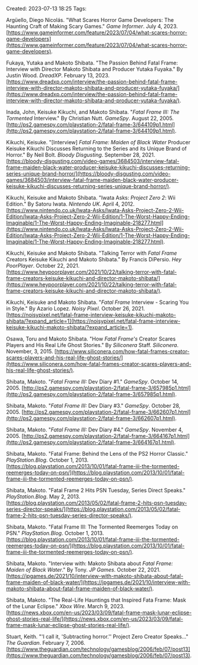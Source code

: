 Created: 2023-07-13 18:25
Tags: 

Argüello, Diego Nicolás. "What Scares Horror Game Developers: The Haunting Craft of Making Scary Games." _Game Informer_. July 4, 2023.  [https://www.gameinformer.com/feature/2023/07/04/what-scares-horror-game-developers](https://www.gameinformer.com/feature/2023/07/04/what-scares-horror-game-developers).

Fukaya, Yutaka and Makoto Shibata. "The Passion Behind Fatal Frame: Interview with Director Makoto Shibata and Producer Yutaka Fuyaka." By Justin Wood. _DreadXP_. February 13, 2023.  [https://www.dreadxp.com/interview/the-passion-behind-fatal-frame-interview-with-director-makoto-shibata-and-producer-yutaka-fuyaka/](https://www.dreadxp.com/interview/the-passion-behind-fatal-frame-interview-with-director-makoto-shibata-and-producer-yutaka-fuyaka/).

Inada, John, Keisuke Kikuchi, and Makoto Shibata. "_Fatal Frame III: The Tormented_ Interview." By Christian Nutt. _GameSpy_. August 22, 2005.  [http://ps2.gamespy.com/playstation-2/fatal-frame-3/644109p1.html](http://ps2.gamespy.com/playstation-2/fatal-frame-3/644109p1.html).

Kikuchi, Keisuke. "\[Interview] _Fatal Frame: Maiden of Black Water_ Producer Keisuke Kikuchi Discusses Returning to the Series and its Unique Brand of Horror." By Neil Bolt. _Bloody Disgusting_. September 28, 2021.  [https://bloody-disgusting.com/video-games/3684503/interview-fatal-frame-maiden-black-water-producer-keisuke-kikuchi-discusses-returning-series-unique-brand-horror/](https://bloody-disgusting.com/video-games/3684503/interview-fatal-frame-maiden-black-water-producer-keisuke-kikuchi-discusses-returning-series-unique-brand-horror/).

Kikuchi, Keisuke and Makoto Shibata. "Iwata Asks: _Project Zero 2_: Wii Edition." By Satoru Iwata. _Nintendo UK_. April 4, 2012.  [https://www.nintendo.co.uk/Iwata-Asks/Iwata-Asks-Project-Zero-2-Wii-Edition/Iwata-Asks-Project-Zero-2-Wii-Edition/1-The-Worst-Happy-Ending-Imaginable/1-The-Worst-Happy-Ending-Imaginable-218277.html](https://www.nintendo.co.uk/Iwata-Asks/Iwata-Asks-Project-Zero-2-Wii-Edition/Iwata-Asks-Project-Zero-2-Wii-Edition/1-The-Worst-Happy-Ending-Imaginable/1-The-Worst-Happy-Ending-Imaginable-218277.html).

Kikuchi, Keisuke and Makoto Shibata. "Talking Terror with _Fatal Frame_ Creators Keisuke Kikuchi and Makoto Shibata." By Francis DiPersio. _Hey PoorPlayer_. October 22, 2021.  [https://www.heypoorplayer.com/2021/10/22/talking-terror-with-fatal-frame-creators-keisuke-kikuchi-and-director-makoto-shibata/](https://www.heypoorplayer.com/2021/10/22/talking-terror-with-fatal-frame-creators-keisuke-kikuchi-and-director-makoto-shibata/).

Kikuchi, Keisuke and Makoto Shibata. "_Fatal Frame_ Interview - Scaring You in Style." By Azario Lopez. _Noisy Pixel_. October 26, 2021.  [https://noisypixel.net/fatal-frame-interview-keisuke-kikuchi-makoto-shibata/?expand_article=1](https://noisypixel.net/fatal-frame-interview-keisuke-kikuchi-makoto-shibata/?expand_article=1).

Osawa, Toru and Makoto Shibata. "How _Fatal Frame's_ Creator Scares Players and His Real Life Ghost Stories." By _Siliconera_ Staff. _Siliconera_. November, 3, 2015.  [https://www.siliconera.com/how-fatal-frames-creator-scares-players-and-his-real-life-ghost-stories/](https://www.siliconera.com/how-fatal-frames-creator-scares-players-and-his-real-life-ghost-stories/).

Shibata, Makoto. "_Fatal Frame III:_ Dev Diary \#1." _GameSpy_. October 14, 2005.  [http://ps2.gamespy.com/playstation-2/fatal-frame-3/657985p1.html](http://ps2.gamespy.com/playstation-2/fatal-frame-3/657985p1.html).

Shibata, Makoto. "_Fatal Frame III:_ Dev Diary \#3." _GameSpy_. October 28, 2005.  [http://ps2.gamespy.com/playstation-2/fatal-frame-3/662607p1.html](http://ps2.gamespy.com/playstation-2/fatal-frame-3/662607p1.html).

Shibata, Makoto. "_Fatal Frame III:_ Dev Diary \#4." _GameSpy_. November 4, 2005.  [http://ps2.gamespy.com/playstation-2/fatal-frame-3/664167p1.html](http://ps2.gamespy.com/playstation-2/fatal-frame-3/664167p1.html).

Shibata, Makoto. "Fatal Frame: Behind the Lens of the PS2 Horror Classic." _PlayStation.Blog_. October 1, 2013.  [https://blog.playstation.com/2013/10/01/fatal-frame-iii-the-tormented-reemerges-today-on-psn/](https://blog.playstation.com/2013/10/01/fatal-frame-iii-the-tormented-reemerges-today-on-psn/).

Shibata, Makoto. "Fatal Frame 2 Hits PSN Tuesday, Series Direct Speaks." _PlayStation.Blog_. May 2, 2013.  [https://blog.playstation.com/2013/05/02/fatal-frame-2-hits-psn-tuesday-series-director-speaks/](https://blog.playstation.com/2013/05/02/fatal-frame-2-hits-psn-tuesday-series-director-speaks/).

Shibata, Makoto. "Fatal Frame III: The Tormented Reemerges Today on PSN." _PlayStation.Blog_. October 1, 2013.  [https://blog.playstation.com/2013/10/01/fatal-frame-iii-the-tormented-reemerges-today-on-psn/](https://blog.playstation.com/2013/10/01/fatal-frame-iii-the-tormented-reemerges-today-on-psn/).

Shibata, Makoto. "Interview with: Makoto Shibata about _Fatal Frame: Maiden of Black Water_." By Tony. _JP Games_. October 22, 2021.  [https://jpgames.de/2021/10/interview-with-makoto-shibata-about-fatal-frame-maiden-of-black-water/](https://jpgames.de/2021/10/interview-with-makoto-shibata-about-fatal-frame-maiden-of-black-water/).

Shibata, Makoto. "The Real-Life Hauntings that Inspired Fata Frame: Mask of the Lunar Eclipse." _Xbox Wire_. March 9, 2023.  [https://news.xbox.com/en-us/2023/03/09/fatal-frame-mask-lunar-eclipse-ghost-stories-real-life/](https://news.xbox.com/en-us/2023/03/09/fatal-frame-mask-lunar-eclipse-ghost-stories-real-life/).

Stuart, Keith. "'I call it, 'Subtracting horror.'' Project Zero Creator Speaks..." _The Guardian_. February 7, 2006.  [https://www.theguardian.com/technology/gamesblog/2006/feb/07/post13](https://www.theguardian.com/technology/gamesblog/2006/feb/07/post13).

